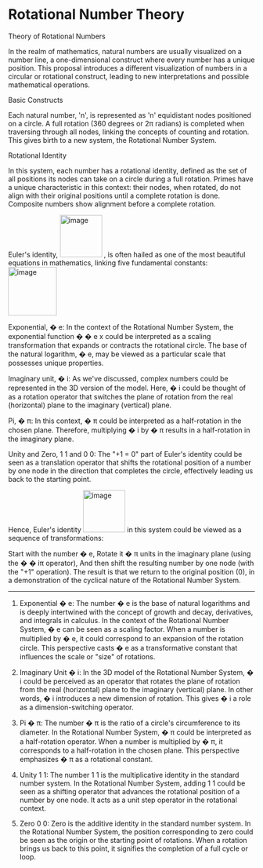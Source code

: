 # Rotational Number Theory
Theory of Rotational Numbers

In the realm of mathematics, natural numbers are usually visualized on a number line, a one-dimensional construct where every number has a unique position. This proposal introduces a different visualization of numbers in a circular or rotational construct, leading to new interpretations and possible mathematical operations.

Basic Constructs

Each natural number, 'n', is represented as 'n' equidistant nodes positioned on a circle. A full rotation (360 degrees or 2π radians) is completed when traversing through all nodes, linking the concepts of counting and rotation. This gives birth to a new system, the Rotational Number System.

Rotational Identity

In this system, each number has a rotational identity, defined as the set of all positions its nodes can take on a circle during a full rotation. Primes have a unique characteristic in this context: their nodes, when rotated, do not align with their original positions until a complete rotation is done. Composite numbers show alignment before a complete rotation.

Euler's identity, 
<img width="86" alt="image" src="https://github.com/jconorgrogan/Grogan-Rotational-Number-Theory/assets/130090573/b363a09e-bf9d-4105-be0f-85360899e3be">
, is often hailed as one of the most beautiful equations in mathematics, linking five fundamental constants: 
<img width="99" alt="image" src="https://github.com/jconorgrogan/Grogan-Rotational-Number-Theory/assets/130090573/94caceb3-71ef-40d6-8af6-bd0b51593b82">


Exponential, 
�
e: In the context of the Rotational Number System, the exponential function 
�
�
e 
x
  could be interpreted as a scaling transformation that expands or contracts the rotational circle. The base of the natural logarithm, 
�
e, may be viewed as a particular scale that possesses unique properties.

Imaginary unit, 
�
i: As we've discussed, complex numbers could be represented in the 3D version of the model. Here, 
�
i could be thought of as a rotation operator that switches the plane of rotation from the real (horizontal) plane to the imaginary (vertical) plane.

Pi, 
�
π: In this context, 
�
π could be interpreted as a half-rotation in the chosen plane. Therefore, multiplying 
�
i by 
�
π results in a half-rotation in the imaginary plane.

Unity and Zero, 
1
1 and 
0
0: The "+1 = 0" part of Euler's identity could be seen as a translation operator that shifts the rotational position of a number by one node in the direction that completes the circle, effectively leading us back to the starting point.

Hence, Euler's identity 
<img width="86" alt="image" src="https://github.com/jconorgrogan/Grogan-Rotational-Number-Theory/assets/130090573/c56145e7-1963-4773-a4fc-ee33f5a4a3ff">
 in this system could be viewed as a sequence of transformations:

Start with the number 
�
e,
Rotate it 
�
π units in the imaginary plane (using the 
�
�
iπ operator),
And then shift the resulting number by one node (with the "+1" operation).
The result is that we return to the original position (0), in a demonstration of the cyclical nature of the Rotational Number System.

---
1. Exponential 
�
e: The number 
�
e is the base of natural logarithms and is deeply intertwined with the concept of growth and decay, derivatives, and integrals in calculus. In the context of the Rotational Number System, 
�
e can be seen as a scaling factor. When a number is multiplied by 
�
e, it could correspond to an expansion of the rotation circle. This perspective casts 
�
e as a transformative constant that influences the scale or "size" of rotations.

2. Imaginary Unit 
�
i: In the 3D model of the Rotational Number System, 
�
i could be perceived as an operator that rotates the plane of rotation from the real (horizontal) plane to the imaginary (vertical) plane. In other words, 
�
i introduces a new dimension of rotation. This gives 
�
i a role as a dimension-switching operator.

3. Pi 
�
π: The number 
�
π is the ratio of a circle's circumference to its diameter. In the Rotational Number System, 
�
π could be interpreted as a half-rotation operator. When a number is multiplied by 
�
π, it corresponds to a half-rotation in the chosen plane. This perspective emphasizes 
�
π as a rotational constant.

4. Unity 
1
1: The number 
1
1 is the multiplicative identity in the standard number system. In the Rotational Number System, adding 
1
1 could be seen as a shifting operator that advances the rotational position of a number by one node. It acts as a unit step operator in the rotational context.

5. Zero 
0
0: Zero is the additive identity in the standard number system. In the Rotational Number System, the position corresponding to zero could be seen as the origin or the starting point of rotations. When a rotation brings us back to this point, it signifies the completion of a full cycle or loop.

